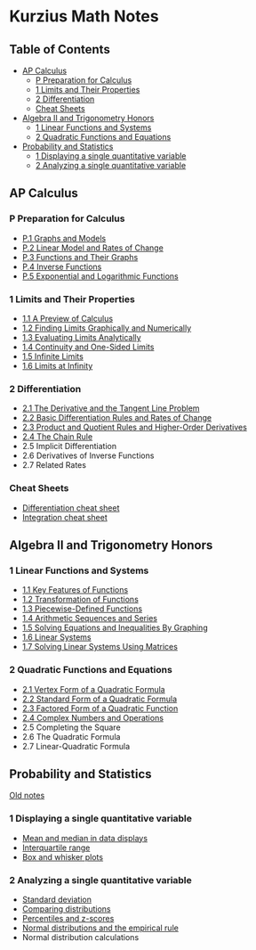 # Kurzius Math Notes

## Table of Contents<!-- omit from toc -->

- [AP Calculus](#ap-calculus)
  - [P Preparation for Calculus](#p-preparation-for-calculus)
  - [1 Limits and Their Properties](#1-limits-and-their-properties)
  - [2 Differentiation](#2-differentiation)
  - [Cheat Sheets](#cheat-sheets)
- [Algebra II and Trigonometry Honors](#algebra-ii-and-trigonometry-honors)
  - [1 Linear Functions and Systems](#1-linear-functions-and-systems)
  - [2 Quadratic Functions and Equations](#2-quadratic-functions-and-equations)
- [Probability and Statistics](#probability-and-statistics)
  - [1 Displaying a single quantitative variable](#1-displaying-a-single-quantitative-variable)
  - [2 Analyzing a single quantitative variable](#2-analyzing-a-single-quantitative-variable)

## AP Calculus

### P Preparation for Calculus

- [P.1 Graphs and Models](./calc-for-ap-larson/0-preperation-for-calculus/0.1-graphs-and-models.md)
- [P.2 Linear Model and Rates of Change](./calc-for-ap-larson/0-preperation-for-calculus/0.2-linear-models-and-rates-of-change.md)
- [P.3 Functions and Their Graphs](./calc-for-ap-larson/0-preperation-for-calculus/0.3-functions-and-their-graphs.md)
- [P.4 Inverse Functions](/calc-for-ap-larson/0-preperation-for-calculus/0.4-inverse-functions.md)
- [P.5 Exponential and Logarithmic Functions](./calc-for-ap-larson/0-preperation-for-calculus/0.5-exponential-and-logarithmic-functions.md)

### 1 Limits and Their Properties

- [1.1 A Preview of Calculus](/calc-for-ap-larson/1-limits-and-their-properties/1.1-a-preview-of-calculus.md)
- [1.2 Finding Limits Graphically and Numerically](/calc-for-ap-larson/1-limits-and-their-properties/1.2-finding-limits-graphically-and-numerically.md)
- [1.3 Evaluating Limits Analytically](/calc-for-ap-larson/1-limits-and-their-properties/1.3-evaluating-limit-analytically.md)
- [1.4 Continuity and One-Sided Limits](./calc-for-ap-larson/1-limits-and-their-properties/1.4-continuity-and-one-sided-limits.md)
- [1.5 Infinite Limits](./calc-for-ap-larson/1-limits-and-their-properties/1.5-infinite-limits.md)
- [1.6 Limits at Infinity](./calc-for-ap-larson/1-limits-and-their-properties/1.6-limits-at-infinity.md)

### 2 Differentiation

- [2.1 The Derivative and the Tangent Line Problem](./calc-for-ap-larson/2-differentiation/2.1-the-derivative-and-the-tangent-line-problem.md)
- [2.2 Basic Differentiation Rules and Rates of Change](./calc-for-ap-larson/2-differentiation/2.2-basic-differentiation-rules-and-rates-of-change.md)
- [2.3 Product and Quotient Rules and Higher-Order Derivatives](./calc-for-ap-larson/2-differentiation/2.3-product-and-quotient-rules-and-higher-order-derivatives.md)
- [2.4 The Chain Rule](./calc-for-ap-larson/2-differentiation/2.4-the-chain-rule.md)
- 2.5 Implicit Differentiation
- 2.6 Derivatives of Inverse Functions
- 2.7 Related Rates

### Cheat Sheets

- [Differentiation cheat sheet](./pdfs/differentiation-cheat-sheet.pdf)
- [Integration cheat sheet](./pdfs/integration-cheat-sheet.pdf)

## Algebra II and Trigonometry Honors

### 1 Linear Functions and Systems

- [1.1 Key Features of Functions](./envision-algebra-2/1-linear-functions-and-systems/1.1-key-features-of-functions.md)
- [1.2 Transformation of Functions](./envision-algebra-2/1-linear-functions-and-systems/1.2-transformation-of-functions.md)
- [1.3 Piecewise-Defined Functions](./envision-algebra-2/1-linear-functions-and-systems/1.3-piecewise-functions.md)
- [1.4 Arithmetic Sequences and Series](./envision-algebra-2/1-linear-functions-and-systems/1.4-arithmetic-sequences-and-series.md)
- [1.5 Solving Equations and Inequalities By Graphing](/envision-algebra-2/1-linear-functions-and-systems/1.5-solving-equations-and-inequalities-by-graphing.md)
- [1.6 Linear Systems](/envision-algebra-2/1-linear-functions-and-systems/1.6-linear-systems.md)
- [1.7 Solving Linear Systems Using Matrices](./envision-algebra-2/1-linear-functions-and-systems/1.7-solving-linear-systems-using-matrices.md)

### 2 Quadratic Functions and Equations

- [2.1 Vertex Form of a Quadratic Formula](./envision-algebra-2/2-quadratic-functions-and-equations/2.1-vertex-form-of-a-quadratic-formula.md)
- [2.2 Standard Form of a Quadratic Formula](./envision-algebra-2/2-quadratic-functions-and-equations/2.2-standard-form-of-a-quadratic-formula.md)
- [2.3 Factored Form of a Quadratic Function](./envision-algebra-2/2-quadratic-functions-and-equations/2.3-factored-form-of-a-quadratic-function.md)
- [2.4 Complex Numbers and Operations](./envision-algebra-2/2-quadratic-functions-and-equations/2.4-complex-numbers-and-operations.md)
- 2.5 Completing the Square
- 2.6 The Quadratic Formula
- 2.7 Linear-Quadratic Formula

## Probability and Statistics

[Old notes](./archives.md)

### 1 Displaying a single quantitative variable

- [Mean and median in data displays](./khan-academy-hs-statistics/1-displaying-a-single-quantitative-variable/1.2.1-mean-and-median-in-data-displays.md)
- [Interquartile range](./khan-academy-hs-statistics/1-displaying-a-single-quantitative-variable/1.2.2-interquartile-range.md)
- [Box and whisker plots](./khan-academy-hs-statistics/1-displaying-a-single-quantitative-variable/1.3-box-and-whisker-plots.md)

### 2 Analyzing a single quantitative variable

- [Standard deviation](./khan-academy-hs-statistics/2-analyzing-a-single-quantitative-variable/2.1-standard-deviation.md)
- [Comparing distributions](./khan-academy-hs-statistics/2-analyzing-a-single-quantitative-variable/2.2-comparing-distributions.md)
- [Percentiles and z-scores](./khan-academy-hs-statistics/2-analyzing-a-single-quantitative-variable/2.3-percentiles-and-z-scores.md)
- [Normal distributions and the empirical rule](./khan-academy-hs-statistics/2-analyzing-a-single-quantitative-variable/2.4-normal-distributions-and-the-empirical-rule.md)
- Normal distribution calculations
